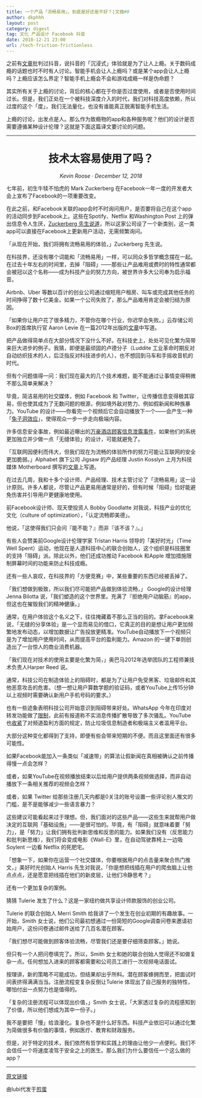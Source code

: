```yaml
---
title: 一个产品「流畅易用」，到底是好还是不好？|文摘#9
author: dkphhh
layout: post
category: digest
tag: 文化 产品设计 Facebook 抖音
date: 2018-12-21 23:00
url: /tech-friction-frictionless
---
```


之前有[文章](https://www.lieyunwang.com/archives/445794)批判过抖音，说抖音的「沉浸式」体验就是为了让人上瘾。关于数码成瘾的话题也时不时有人讨论。智能手机会让人上瘾吗？或是某个app会让人上瘾吗？上瘾应该怎么界定？智能手机上瘾会不会和游戏成瘾一样是伪命题？

其实所有关于上瘾的讨论，背后的核心都在于你是否过度使用，或者是否使用时间过长。但是，我们正处在一个被科技深度介入的时代，我们对科技高度依赖，所以过度的这个「度」，我们无法量化，也没有谁能真正脱离智能手机生活。

上瘾的讨论，出发点是人。那么作为致瘾物的app和各种服务呢？他们的设计是否需要遵循某种设计伦理？这就是下面这篇译文要讨论的问题。

___



<center><h1>技术太容易使用了吗？</h1></center>

<center><i>Kevin Roose · December 12, 2018</i></center>

七年前，初生牛犊不怕虎的 Mark Zuckerberg 在Facebook一年一度的开发者大会上宣布了Facebook的一项重要改变。

在此之前，和Facebook关联的app会时不时询问用户，是否要将自己在这个app的活动同步到Facebook上。这些在Spotify、Netflix 和Washington Post 上的弹出信息令人生厌，[Zuckerberg 先生说道](https://youtu.be/9r46UeXCzoU?t=2305)，所以这家公司设了一个新类别，这一类app可以直接在Facebook上更新用户活动，无需频繁询问。

「从现在开始，我们将拥有流畅易用的体验，」Zuckerberg 先生说。

在科技界，还没有哪个词能和「流畅易用」一样，可以同众多哲学概念摆在一起。在过去十年左右的时间里，去掉「阻碍」——那些让产品难用或费时的特性通常都会被冠以这个名称——成为科技产业的努力方向，被世界许多大公司奉为启示福音。

Airbnb、Uber 等数以百计的创业公司通过缩短用户租房、叫车或完成其他任务的时间挣得了数十亿美金。如果一个公司失败了，那么产品难用肯定会被归结为原因。

「如果你让用户花了很多精力，不管你在哪个行业，你迟早会失败。」云存储公司Box的首席执行官 Aaron Levie 在一篇2012年出版的[文章](https://www.fastcompany.com/1835983/simplicity-thesis)中写道。

把产品做得简单点在大部分情况下没什么不好。在科技史上，处处可见化繁为简带来巨大进步的例子。我猜，即便是最顽固的卢德分子（Luddite 工业革命时期反对自动纺织技术的人，后泛指反对科技进步的人），也不想回到马车和手摇收音机的时代。

但有个问题值得一问：我们现在最大的几个技术难题，能不能通过让事情变得稍微不那么简单来解决？

毕竟，简洁易用的社交媒体，例如 Facebook 和 Twitter，让传播信息变得极其容易，但也使其成为了无数问题的根源，例如境外敌对势力、例如假新闻和种族暴力。YouTube 的设计——你看完一个视频后它会自动播放下一个——会产生一种「[兔子洞效应](https://www.nytimes.com/2018/03/10/opinion/sunday/youtube-politics-radical.html?module=inline)」，使得观众一步一步走向极端内容。

许多信息安全事故，例如最近曝出的[万豪酒店顾客信息泄露事件](https://www.nytimes.com/2018/11/30/business/marriott-data-breach.html?module=inline)，如果他们的系统更加独立并少做一点「无缝体验」的设计，可能就避免了。

「互联网因便利而伟大，但我们现在为流畅的体验所作的努力可能让互联网的安全更加脆弱。」Alphabet 旗下公司  Jigsaw 的产品经理 Justin Kosslyn 上月为科技媒体 Motherboard 撰写的[文章](https://motherboard.vice.com/en_us/article/3k9q33/the-internet-needs-more-friction)上写道。

在过去几周，我和十多个设计师、产品经理、技术主管讨论了「流畅易用」这一设计原则。许多人都说，尽管让产品更易用通常是好的，但有时候「阻碍」恰好能避免伤害并引导用户更健康地使用。

前Facebook设计师、现天使投资人 Bobby Goodlatte 对我说，科技产业的优化文化（culture of optimization），「认定流畅即美德」。

他说，「这使得我们只会问『能不能？』而非『该不该？』。」

有些人会赞美前Google设计伦理学家 Tristan Harris 领导的「美好时光」（Time Well Spent）运动，他现在是人道科技中心的联合创始人，这个组织是科技圈里的支持「阻碍」派。除此以外，他们还成功推动 Facebook 和Apple 增加措施限制屏幕时间的功能来防止科技成瘾。

还有一些人哀叹，在科技界的「方便竞赛」中，某些重要的东西已经被丢掉了。

「我们想做到极致，所以我们尽可能把产品做到体验流畅，」 Google的设计经理 Jenna Bilotta 说，「我们塑造的这个世界里。充满了『拒绝用户动脑筋』的app，但这也在摧毁我们的精神健康。」

通常，在用户体验这个名义之下，往往掩藏着不那么正当的目的。拿Facebook来说，「无缝的分享体验」是一个显而易见的借口，它真正的目的是想让用户更加频繁地发布动态，以增加数据让广告投放更精准。YouTube自动播放下一个视频只是为了增加用户使用时间，从而提高平台的盈利能力。Amazon 的一键下单则创造出了一台惊人的商业消费机器。

「我们现在对技术的使用主要是化繁为简，」奥巴马2012年选举团队的工程师兼技术负责人Harper Reed 说。

通常，科技公司在制造体验上的阻碍时，都是为了让用户免受黑客、垃圾邮件和其他恶意攻击的危害。（想一想让用户算数学题的验证码，或者YouTube上传15分钟以上视频时需要确认新用户手机号码的要求。）

也有一些迹象表明科技公司开始意识到阻碍带来好处。WhatsApp 今年在印度对转发功能做了[限制](https://blog.whatsapp.com/10000647/More-changes-to-forwarding)，此前有报道称不实消息传播扩散导致了多次骚乱。YouTube 也[收紧](https://youtube-creators.googleblog.com/2018/01/additional-changes-to-youtube-partner.html)了对频道盈利方面的规定，防止垃圾信息制造者和极端主义者滥用平台。

大部分这种变化都得到了支持，即便有些会带来短期的不便。而且这里面还有很多可能性。

如果Facebook能加入一条类似「减速带」的算法让假新闻在真相被确认之前传播得慢一点会怎样？

或者，如果YouTube在视频播放结束以后给用户提供两条视频做选择，而非自动播放下一条相关推荐的视频会怎样？

或者，如果 Twitter 给那些注册几天内都是0关注的账号设置一些评论别人推文的门槛，是不是能够减少一些语言暴力？

这些建议可能看起来过于理想。但，我们面对的这些产品——这些生来就帮用户做决定的互联网「基础设施」——是很可怕的。毕竟，有「阻碍」就意味着要「努力」，是「努力」让我们拥有批判新思维和反思的能力。如果我们没有（反思能力和批判新思维），我们将会变成电影《Wall-E》里，在自动驾驶靠椅上一边吸 Soylent 一边看 Netflix 的死肥宅。

「想象一下，如果你在运营一个社交媒体，你要根据用户的点击量来聚合热门推文，」美好时光创始人 Harris 先生对我说，「你是想把线插在用户的爬虫脑上让他点点点，还是愿意把线插在他们的新皮层，让他们冷静思考？」

还有一个更加复杂的案例。

猜猜 Tulerie 发生了什么？这是一家纽约做共享设计师款服饰的创业公司。

Tulerie 的联合创始人 Merri Smith 给我讲了一个发生在创业初期的有趣故事。一开始，Smith 女士说，他们公司最初想通过一份简短的Google调查问卷来邀请初始用户，这份问卷通过邮件送给了几百名潜在顾客。

「我们想尽可能做到顾客体验流畅，尽管我们还是要仔细筛查顾客。」她说。

但只有一个人把问卷填完了。所以，Smith 女士和她的联合创始人觉得还不如做复杂一点。任何想加入进来的顾客都需要和公司员工进行一次视频电话面试。

按理讲，新的策略不可能成功，但结果却出乎所料。潜在顾客蜂拥而至，把面试时间表挤得满满当当。注册流程变复杂反倒让Tulerie 体现出了自己服务的独特性，哪怕付出一点努力也是值得的。

「复杂的注册流程可以体现出价值，」Smith 女士说，「大家透过复杂的流程感知到了价值，所以他们想成为其中一份子。」

我不是要把「慢」给浪漫化。复杂也不是什么好东西。科技产业依旧可以通过化繁为简做很多有价值的事情，例如医疗、教育和财政服务。

但是，对于特定的技术，我们依然有哲学和实践上的理由让他少一点便利。我们不会信任一个将速度凌驾于安全之上的医生。那么我们为什么要信任一个这么做的app？

---

[原文链接](https://www.nytimes.com/2018/12/12/technology/tech-friction-frictionless.html)

由lubi代发于[煎蛋](http://jandan.net/2018/12/23/tech-friction.html)

